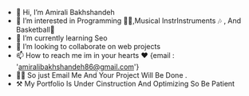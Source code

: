- 👋 Hi, I’m Amirali Bakhshandeh
- 👀 I’m interested in Programming 🧑‍💻,Musical InstrInstruments 🎶 , And  Basketball🏀
- 🌱 I’m currently learning Seo 
- 💞️ I’m looking to collaborate on web projects
- 📫 How to reach me im in your hearts ❤️ {email : 'amiralibakhshandeh86@gmail.com'}
- 🧑‍💻 So just Email Me And Your Project Will Be Done .
- ⚒️ My Portfolio Is Under Cinstruction And Optimizing So Be Patient 
<!---
AmiraliBakhshandeh/AmiraliBakhshandeh is a ✨ special ✨ repository because its `README.md` (this file) appears on your GitHub profile.
You can click the Preview link to take a look at your changes.
--->
